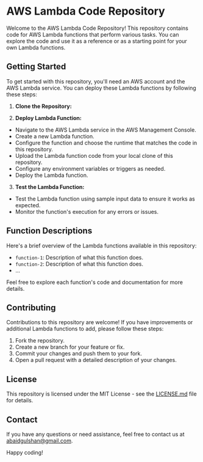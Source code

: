 # AWS Lambda Code Repository

Welcome to the AWS Lambda Code Repository! This repository contains code for AWS Lambda functions that perform various tasks. You can explore the code and use it as a reference or as a starting point for your own Lambda functions.

## Getting Started

To get started with this repository, you'll need an AWS account and the AWS Lambda service. You can deploy these Lambda functions by following these steps:

1. **Clone the Repository:**


2. **Deploy Lambda Function:**
- Navigate to the AWS Lambda service in the AWS Management Console.
- Create a new Lambda function.
- Configure the function and choose the runtime that matches the code in this repository.
- Upload the Lambda function code from your local clone of this repository.
- Configure any environment variables or triggers as needed.
- Deploy the Lambda function.

3. **Test the Lambda Function:**
- Test the Lambda function using sample input data to ensure it works as expected.
- Monitor the function's execution for any errors or issues.

## Function Descriptions

Here's a brief overview of the Lambda functions available in this repository:

- `function-1`: Description of what this function does.
- `function-2`: Description of what this function does.
- ...

Feel free to explore each function's code and documentation for more details.

## Contributing

Contributions to this repository are welcome! If you have improvements or additional Lambda functions to add, please follow these steps:

1. Fork the repository.
2. Create a new branch for your feature or fix.
3. Commit your changes and push them to your fork.
4. Open a pull request with a detailed description of your changes.

## License

This repository is licensed under the MIT License - see the [LICENSE.md](LICENSE.md) file for details.

## Contact

If you have any questions or need assistance, feel free to contact us at [abaidgulshan@gmail.com](mailto:abaidgulshan@gmail.com).

Happy coding!
